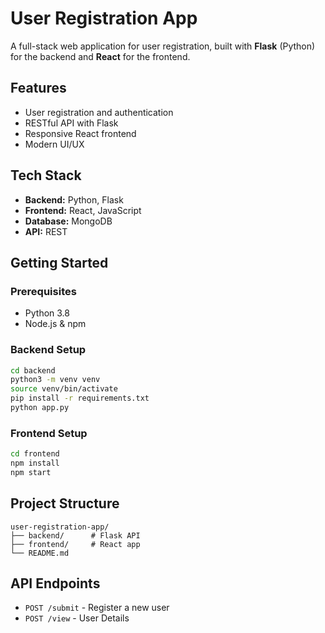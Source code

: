 # User Registration App

A full-stack web application for user registration, built with **Flask** (Python) for the backend and **React** for the frontend.

## Features

- User registration and authentication
- RESTful API with Flask
- Responsive React frontend
- Modern UI/UX

## Tech Stack

- **Backend:** Python, Flask
- **Frontend:** React, JavaScript
- **Database:** MongoDB
- **API:** REST

## Getting Started

### Prerequisites

- Python 3.8
- Node.js & npm

### Backend Setup

```bash
cd backend
python3 -m venv venv
source venv/bin/activate
pip install -r requirements.txt
python app.py
```

### Frontend Setup

```bash
cd frontend
npm install
npm start
```

## Project Structure

```
user-registration-app/
├── backend/      # Flask API
├── frontend/     # React app
└── README.md
```

## API Endpoints

- `POST /submit` - Register a new user
- `POST /view` - User Details 
